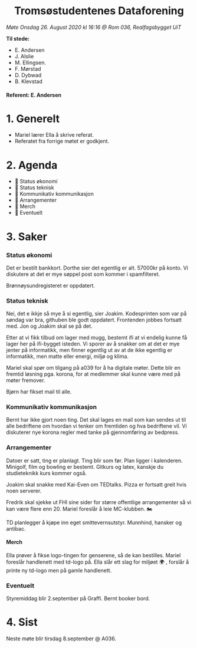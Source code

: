<h1> <center> Tromsøstudentenes Dataforening </center> </h1>

*Møte Onsdag 26. August 2020 kl 16:16 @ Rom 036, Realfagsbygget UiT*

**Til stede:**
* E. Andersen
* J. Alslie
* M. Ellingsen.
* F. Mørstad
* D. Dybwad
* B. Klevstad 


#### Referent:  E. Andersen

# 1. Generelt
* Mariel lærer Ella å skrive referat. 
* Referatet fra forrige møtet er godkjent. 

# 2. Agenda
* :purple_heart: Status økonomi
* :purple_heart: Status teknisk
* :purple_heart: Kommunikativ kommunikasjon
* :purple_heart: Arrangementer
* :purple_heart: Merch
* :purple_heart: Eventuelt



# 3. Saker
### Status økonomi
Det er bestilt bankkort. Dorthe sier det egentlig er alt. 57000kr på konto. Vi diskutere at det er mye søppel post som kommer i spamfilteret. 

Brønnøysundregisteret er oppdatert. 

### Status teknisk
Nei, det e ikkje så mye å si egentlig, sier Joakim. Kodesprinten som var på søndag var bra, githuben ble godt oppdatert. Frontenden jobbes fortsatt med. Jon og Joakim skal se på det. 

Etter at vi fikk tilbud om lager med mugg, bestemt ifi at vi endelig kunne få lager her på ifi-bygget isteden. Vi sporer av å snakker om at det er mye jenter på informatikk, men finner egentlig ut av at de ikke egentlig er informatikk, men matte eller energi, miljø og klima. 

Mariel skal spør om tilgang på a039 for å ha digitale møter. Dette blir en fremtid løsning pga. korona, for at medlemmer skal kunne være med på møter fremover. 

Bjørn har fikset mail til alle. 

### Kommunikativ kommunikasjon
Bernt har ikke gjort noen ting. Det skal lages en mail som kan sendes ut til alle bedriftene om hvordan vi tenker om fremtiden og hva bedriftene vil. Vi diskuterer nye korona regler med tanke på gjennomføring av bedpress. 

### Arrangementer
Datoer er satt, ting er planlagt. Ting blir som før. Plan ligger i kalenderen. Minigolf, film og bowling er bestemt. Gitkurs og latex, kanskje du studieteknikk kurs kommer også. 

Joakim skal snakke med Kai-Even om TEDtalks. Pizza er fortsatt greit hvis noen serverer. 

Fredrik skal sjekke ut FHI sine sider for større offentlige arrangementer så vi kan være flere enn 20. Mariel foreslår å leie MC-klubben. :motorcycle: 

TD planlegger å kjøpe inn eget smittevernsutstyr. Munnhind, hansker og antibac.

#### Merch
Ella prøver å fikse logo-tingen for genserene, så de kan bestilles. Mariel foreslår handlenett med td-logo på. Ella slår ett slag for miljøet :earth_africa: , forslår å printe ny td-logo men på gamle handlenett. 

### Eventuelt
Styremiddag blir 2.september på Graffi. Bernt booker bord. 

# 4. Sist
Neste møte blir tirsdag 8.september @ A036. <br>


